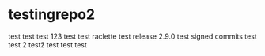 # testingrepo2
test
test
test 123
test
test raclette
test release 2.9.0
test signed commits
test
test 2
testž
test
test
test